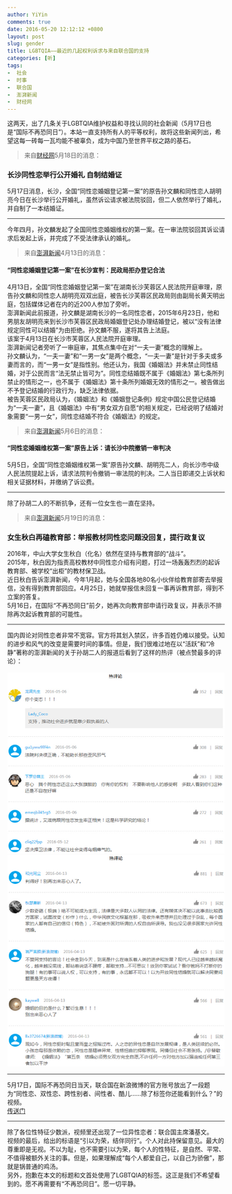 ```yaml
---
author: YiYin
comments: true
date: 2016-05-20 12:12:12 +0800
layout: post
slug: gender
title: LGBTQIA——最近的几起权利诉求与来自联合国的支持
categories: [听]
tags:
-  社会
-  时事
-  联合国
-  澎湃新闻
-  财经网
---
```


<div class="commentsonquote">
	<div class="yiyin">这两天，出了几条关于LGBTQIA维护权益和寻找认同的社会新闻（5月17日也是“国际不再恐同日”）。本站一直支持所有人的平等权利，故将这些新闻列出，希望这每一砖每一瓦均能不被辜负，成为中国乃至世界平权之路的基石。</div>
</div>

<div class="quote"> <blockquote>
    	来自<a href="http://photos.caijing.com.cn/20160518/4120771.shtml" target="_blank">财经网</a>5月18日的消息：
    </blockquote>
</div>

### 长沙同性恋举行公开婚礼 自制结婚证

5月17日消息，长沙，全国“同性恋婚姻登记第一案”的原告孙文麟和同性恋人胡明亮今日在长沙举行公开婚礼，虽然诉讼请求被法院驳回，但二人依然举行了婚礼，并自制了一本结婚证。

<hr>
<div class="commentsonquote">
	<div class="yiyin">今年四月，孙文麟发起了全国同性恋婚姻维权的第一案。在一审法院驳回其诉讼请求后发起上诉，并完成了不受法律承认的婚礼。</div>
</div>

<div class="quote"> <blockquote>
    	来自<a href="http://www.thepaper.cn/newsDetail_forward_1455824" target="_blank">澎湃新闻</a>4月13日的消息：
    </blockquote>
</div>

#### “同性恋婚姻登记第一案”在长沙宣判：民政局拒办登记合法

4月13日，全国“同性恋婚姻登记第一案”在湖南长沙芙蓉区人民法院开庭审理，原告孙文麟和同性恋人胡明亮双双出庭，被告长沙芙蓉区民政局则由副局长黄天明出庭，包括媒体记者在内的近200人参加了旁听。<br>
澎湃新闻此前报道，孙文麟是湖南长沙的一名同性恋者，2015年6月23日，他和男朋友胡明亮来到长沙市芙蓉区民政局婚姻登记处办理结婚登记，被以“没有法律规定同性可以结婚”为由拒绝。孙文麟不服，遂将其告上法庭。<br>
该案于4月13日在长沙市芙蓉区人民法院开庭审理。<br>
澎湃新闻记者旁听了一审庭审，其焦点集中在对“一夫一妻”概念的理解上。 <br>
孙文麟认为，“一夫一妻”和“一男一女”是两个概念，“一夫一妻”是针对于多夫或多妻而言的，而“一男一女”是指性别。他还认为，我国《婚姻法》并未禁止同性结婚，对于公民而言“法无禁止皆可为”。同性恋结婚既不属于《婚姻法》第七条所列禁止的情形之一，也不属于《婚姻法》第十条所列婚姻无效的情形之一。被告做出不予登记结婚的行政行为，缺乏法律依据。 <br>
被告芙蓉区民政局认为，《婚姻法》和《婚姻登记条例》规定中国公民登记结婚为“一夫一妻”，且《婚姻法》中有“男女双方自愿“的相关规定，已经说明了结婚对象需要“一男一女”，同性恋结婚不符合《婚姻法》的规定。<br>

<div class="quote"> <blockquote>
    	来自<a href="http://www.thepaper.cn/newsDetail_forward_1465435" target="_blank">澎湃新闻</a>5月6日的消息：
    </blockquote>
</div>

#### “同性恋婚姻维权第一案”原告上诉：请长沙中院撤销一审判决

5月5日，全国“同性恋婚姻维权第一案”原告孙文麟、胡明亮二人，向长沙市中级人民法院提起上诉，请求法院判令撤销一审法院的判决。二人当日即递交上诉状和相关证据材料，并缴纳了诉讼费。 


<hr>
<div class="commentsonquote">
	<div class="yiyin">除了孙胡二人的不断抗争，还有一位女生也一直在坚持。</div>
</div>
<div class="quote"> <blockquote>
    	来自<a href="http://www.thepaper.cn/newsDetail_forward_1471409" target="_blank">澎湃新闻</a>5月19日的消息：
    </blockquote>
</div>


### 女生秋白再磕教育部：举报教材同性恋问题没回复，提行政复议

2016年，中山大学女生秋白（化名）依然在坚持与教育部的“战斗”。<br>
2015年，秋白因为指责高校教材中同性恋介绍有问题，打过一场轰轰烈烈的起诉教育部、被学校“出柜”的教材保卫战。<br>
近日秋白告诉澎湃新闻，今年1月起，她与全国各地80名小伙伴给教育部寄去举报信，没有得到教育部回应。4月25日，她就举报信未回复一事再诉教育部，得到不立案的答复。<br>
5月16日，在国际“不再恐同日”前夕，她再次向教育部申请行政复议，并表示不排除再次起诉教育部的可能性。<br>

<hr>
<div class="commentsonquote">
	<div class="yiyin">国内舆论对同性恋者非常不宽容。官方将其划入禁区，许多百姓仍难以接受。认知的进步和风气的改变是需要时间的事情。但是，我们很难过地在以“活跃”和“冷静”著称的澎湃新闻的关于孙胡二人的报道后看到了这样的热评（被点赞最多的评论）：</div>
</div>
<br>
<img src="/public/images/sad1.jpg" alt="">

<img src="/public/images/sad2.jpg" alt="">

<hr>
<div class="commentsonquote">
	<div class="yiyin">5月17日，国际不再恐同日当天，联合国在新浪微博的官方账号放出了一段题为“同性恋、双性恋、跨性别者、间性者、酷儿……除了标签你还能看到什么？”的视频。</div>
</div>
<a href="http://weibo.com/1709157165/DvZ51xHth" target="_blank">传送门</a>
<hr/>
<div class="commentsonquote">
<div class="yiyin">
	除了各位性特征少数派，视频里还出现了一位异性恋者：联合国主席潘基文。<br>
	视频的最后，给出的标语是“引以为荣，结伴同行”。个人对此持保留意见。最大的尊重即是无视。不以为耻，也不需要引以为荣，每个人的性特征，是自然、平常、不值得被额外关注的事。但是，如果理解成“每个人都爱自己，以自己为骄傲”，那就是锅普通的鸡汤。<br>
	另外，抱歉在本文的标题和文首处使用了LGBTQIA的标签。这正是我们不希望看到的。愿不再需要有“不再恐同日”。愿一切平静。
</div>
</div>
